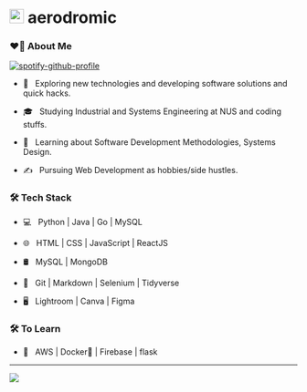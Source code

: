 # <img src="https://media.giphy.com/media/dxn6fRlTIShoeBr69N/giphy.gif" width="25"> aerodromic </h1>

### ❤️‍🔥 About Me

[![spotify-github-profile](https://spotify-github-profile.vercel.app/api/view?uid=2152bpf2j53hr2l4hj3ll7zyi&cover_image=true&theme=default&bar_color_cover=true)](https://spotify-github-profile.vercel.app/api/view?uid=2152bpf2j53hr2l4hj3ll7zyi&redirect=true)

- 🤔 &nbsp; Exploring new technologies and developing software solutions and quick hacks.

- 🎓 &nbsp; Studying Industrial and Systems Engineering at NUS and coding stuffs.

- 🌱 &nbsp; Learning about Software Development Methodologies, Systems Design.

- ✍️ &nbsp; Pursuing Web Development as hobbies/side hustles.



### 🛠 Tech Stack

- 💻 &nbsp; Python | Java | Go | MySQL

- 🌐 &nbsp; HTML | CSS | JavaScript | ReactJS

- 🛢 &nbsp; MySQL | MongoDB

- 🔧 &nbsp; Git | Markdown | Selenium | Tidyverse

- 🖥 &nbsp; Lightroom | Canva | Figma

### 🛠 To Learn

- 🔧 &nbsp; AWS | Docker🐳 | Firebase | flask

<hr>
<img align='middle' src="https://i.pinimg.com/originals/e4/26/70/e426702edf874b181aced1e2fa5c6cde.gif">
